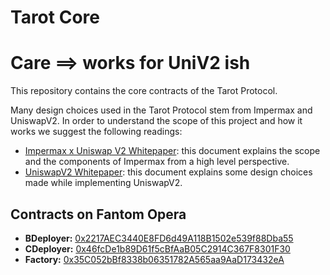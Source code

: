# Tarot Core

# Care ==> works for UniV2 ish

This repository contains the core contracts of the Tarot Protocol.

Many design choices used in the Tarot Protocol stem from Impermax and UniswapV2. In order to understand the scope of this project and how it works we suggest the following readings:

- [Impermax x Uniswap V2 Whitepaper](https://impermax.finance/Whitepaper-Impermax-UniswapV2.pdf 'Impermax x Uniswap V2 Whitepaper'): this document explains the scope and the components of Impermax from a high level perspective.
- [UniswapV2 Whitepaper](https://uniswap.org/whitepaper.pdf 'UniswapV2 Whitepaper'): this document explains some design choices made while implementing UniswapV2.

## Contracts on Fantom Opera

- **BDeployer:** [0x2217AEC3440E8FD6d49A118B1502e539f88Dba55](https://ftmscan.com/address/0x2217aec3440e8fd6d49a118b1502e539f88dba55#code)
- **CDeployer:** [0x46fcDe1b89D61f5cBfAaB05C2914C367F8301F30](https://ftmscan.com/address/0x46fcde1b89d61f5cbfaab05c2914c367f8301f30#code)
- **Factory:** [0x35C052bBf8338b06351782A565aa9AaD173432eA](https://ftmscan.com/address/0x35c052bbf8338b06351782a565aa9aad173432ea#code)

